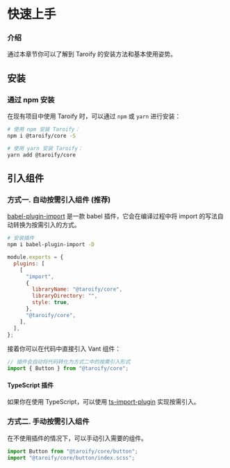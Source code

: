 # 快速上手

### 介绍

通过本章节你可以了解到 Taroify 的安装方法和基本使用姿势。

## 安装

### 通过 npm 安装

在现有项目中使用 Taroify 时，可以通过 `npm` 或 `yarn` 进行安装：

```bash
# 使用 npm 安装 Taroify：
npm i @taroify/core -S

# 使用 yarn 安装 Taroify：
yarn add @taroify/core
```

## 引入组件

### 方式一. 自动按需引入组件 (推荐)

[babel-plugin-import](https://github.com/ant-design/babel-plugin-import) 是一款 babel 插件，它会在编译过程中将 import 的写法自动转换为按需引入的方式。

```bash
# 安装插件
npm i babel-plugin-import -D
```

```js
module.exports = {
  plugins: [
    [
      "import",
      {
        libraryName: "@taroify/core",
        libraryDirectory: "",
        style: true,
      },
      "@taroify/core",
    ],
  ],
};
```

接着你可以在代码中直接引入 Vant 组件：

```js
// 插件会自动将代码转化为方式二中的按需引入形式
import { Button } from "@taroify/core";
```

#### TypeScript 插件

如果你在使用 TypeScript，可以使用 [ts-import-plugin](https://github.com/Brooooooklyn/ts-import-plugin) 实现按需引入。

### 方式二. 手动按需引入组件

在不使用插件的情况下，可以手动引入需要的组件。

```js
import Button from "@taroify/core/button";
import "@taroify/core/button/index.scss";
```
